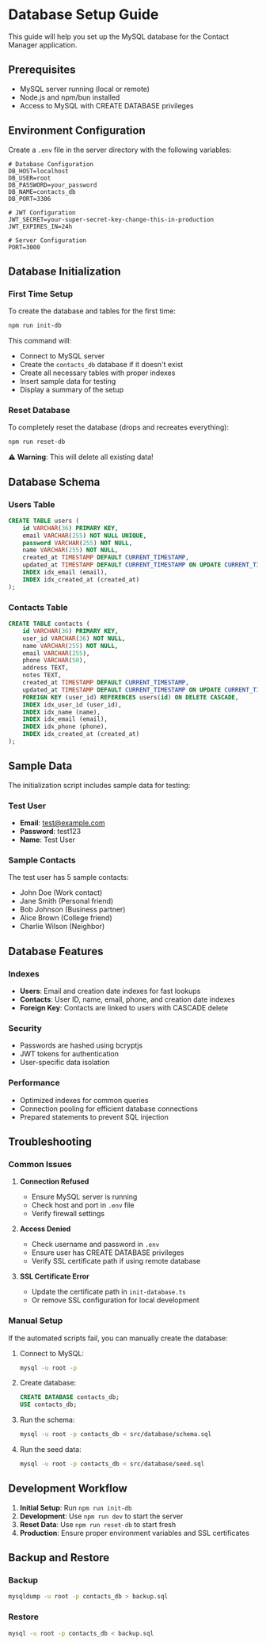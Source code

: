 # Database Setup Guide

This guide will help you set up the MySQL database for the Contact Manager application.

## Prerequisites

- MySQL server running (local or remote)
- Node.js and npm/bun installed
- Access to MySQL with CREATE DATABASE privileges

## Environment Configuration

Create a `.env` file in the server directory with the following variables:

```env
# Database Configuration
DB_HOST=localhost
DB_USER=root
DB_PASSWORD=your_password
DB_NAME=contacts_db
DB_PORT=3306

# JWT Configuration
JWT_SECRET=your-super-secret-key-change-this-in-production
JWT_EXPIRES_IN=24h

# Server Configuration
PORT=3000
```

## Database Initialization

### First Time Setup

To create the database and tables for the first time:

```bash
npm run init-db
```

This command will:
- Connect to MySQL server
- Create the `contacts_db` database if it doesn't exist
- Create all necessary tables with proper indexes
- Insert sample data for testing
- Display a summary of the setup

### Reset Database

To completely reset the database (drops and recreates everything):

```bash
npm run reset-db
```

⚠️ **Warning**: This will delete all existing data!

## Database Schema

### Users Table
```sql
CREATE TABLE users (
    id VARCHAR(36) PRIMARY KEY,
    email VARCHAR(255) NOT NULL UNIQUE,
    password VARCHAR(255) NOT NULL,
    name VARCHAR(255) NOT NULL,
    created_at TIMESTAMP DEFAULT CURRENT_TIMESTAMP,
    updated_at TIMESTAMP DEFAULT CURRENT_TIMESTAMP ON UPDATE CURRENT_TIMESTAMP,
    INDEX idx_email (email),
    INDEX idx_created_at (created_at)
);
```

### Contacts Table
```sql
CREATE TABLE contacts (
    id VARCHAR(36) PRIMARY KEY,
    user_id VARCHAR(36) NOT NULL,
    name VARCHAR(255) NOT NULL,
    email VARCHAR(255),
    phone VARCHAR(50),
    address TEXT,
    notes TEXT,
    created_at TIMESTAMP DEFAULT CURRENT_TIMESTAMP,
    updated_at TIMESTAMP DEFAULT CURRENT_TIMESTAMP ON UPDATE CURRENT_TIMESTAMP,
    FOREIGN KEY (user_id) REFERENCES users(id) ON DELETE CASCADE,
    INDEX idx_user_id (user_id),
    INDEX idx_name (name),
    INDEX idx_email (email),
    INDEX idx_phone (phone),
    INDEX idx_created_at (created_at)
);
```

## Sample Data

The initialization script includes sample data for testing:

### Test User
- **Email**: test@example.com
- **Password**: test123
- **Name**: Test User

### Sample Contacts
The test user has 5 sample contacts:
- John Doe (Work contact)
- Jane Smith (Personal friend)
- Bob Johnson (Business partner)
- Alice Brown (College friend)
- Charlie Wilson (Neighbor)

## Database Features

### Indexes
- **Users**: Email and creation date indexes for fast lookups
- **Contacts**: User ID, name, email, phone, and creation date indexes
- **Foreign Key**: Contacts are linked to users with CASCADE delete

### Security
- Passwords are hashed using bcryptjs
- JWT tokens for authentication
- User-specific data isolation

### Performance
- Optimized indexes for common queries
- Connection pooling for efficient database connections
- Prepared statements to prevent SQL injection

## Troubleshooting

### Common Issues

1. **Connection Refused**
   - Ensure MySQL server is running
   - Check host and port in `.env` file
   - Verify firewall settings

2. **Access Denied**
   - Check username and password in `.env`
   - Ensure user has CREATE DATABASE privileges
   - Verify SSL certificate path if using remote database

3. **SSL Certificate Error**
   - Update the certificate path in `init-database.ts`
   - Or remove SSL configuration for local development

### Manual Setup

If the automated scripts fail, you can manually create the database:

1. Connect to MySQL:
   ```bash
   mysql -u root -p
   ```

2. Create database:
   ```sql
   CREATE DATABASE contacts_db;
   USE contacts_db;
   ```

3. Run the schema:
   ```bash
   mysql -u root -p contacts_db < src/database/schema.sql
   ```

4. Run the seed data:
   ```bash
   mysql -u root -p contacts_db < src/database/seed.sql
   ```

## Development Workflow

1. **Initial Setup**: Run `npm run init-db`
2. **Development**: Use `npm run dev` to start the server
3. **Reset Data**: Use `npm run reset-db` to start fresh
4. **Production**: Ensure proper environment variables and SSL certificates

## Backup and Restore

### Backup
```bash
mysqldump -u root -p contacts_db > backup.sql
```

### Restore
```bash
mysql -u root -p contacts_db < backup.sql
``` 